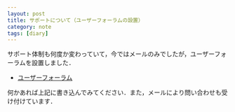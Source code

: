 ```yaml
---
layout: post
title: サポートについて（ユーザーフォーラムの設置）
category: note
tags: [diary]
---
```


サポート体制も何度か変わっていて，今ではメールのみでしたが，ユーザーフォーラムを設置しました．

- [ユーザーフォーラム](http://mebiusbox.sakura.ne.jp/forum/)

何かあれば上記に書き込んでみてください．また，メールにより問い合わせも受け付けています．

